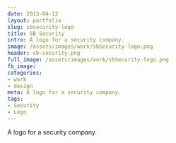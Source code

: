 ```yaml
---
date: 2013-04-12
layout: portfolio
slug: sbsecurity-logo
title: SB Security
intro: A logo for a security company.
image: /assets/images/work/sbSecurity-logo.png
header: sb-security.png
full_image: /assets/images/work/sbSecurity-logo.png
fb_image: 
categories:
- work
- design
meta: A logo for a security company.
tags: 
- Security
- Logo
---
```


A logo for a security company.